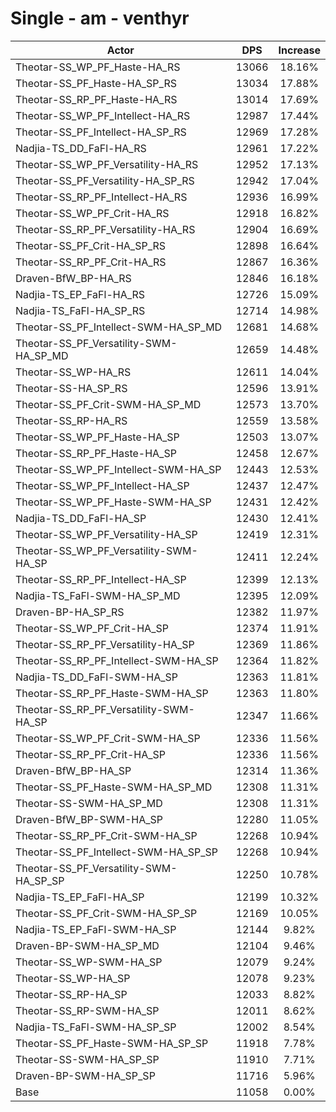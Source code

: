 # Single - am - venthyr
| Actor | DPS | Increase |
|---|:---:|:---:|
|Theotar-SS_WP_PF_Haste-HA_RS|13066|18.16%|
|Theotar-SS_PF_Haste-HA_SP_RS|13034|17.88%|
|Theotar-SS_RP_PF_Haste-HA_RS|13014|17.69%|
|Theotar-SS_WP_PF_Intellect-HA_RS|12987|17.44%|
|Theotar-SS_PF_Intellect-HA_SP_RS|12969|17.28%|
|Nadjia-TS_DD_FaFl-HA_RS|12961|17.22%|
|Theotar-SS_WP_PF_Versatility-HA_RS|12952|17.13%|
|Theotar-SS_PF_Versatility-HA_SP_RS|12942|17.04%|
|Theotar-SS_RP_PF_Intellect-HA_RS|12936|16.99%|
|Theotar-SS_WP_PF_Crit-HA_RS|12918|16.82%|
|Theotar-SS_RP_PF_Versatility-HA_RS|12904|16.69%|
|Theotar-SS_PF_Crit-HA_SP_RS|12898|16.64%|
|Theotar-SS_RP_PF_Crit-HA_RS|12867|16.36%|
|Draven-BfW_BP-HA_RS|12846|16.18%|
|Nadjia-TS_EP_FaFl-HA_RS|12726|15.09%|
|Nadjia-TS_FaFl-HA_SP_RS|12714|14.98%|
|Theotar-SS_PF_Intellect-SWM-HA_SP_MD|12681|14.68%|
|Theotar-SS_PF_Versatility-SWM-HA_SP_MD|12659|14.48%|
|Theotar-SS_WP-HA_RS|12611|14.04%|
|Theotar-SS-HA_SP_RS|12596|13.91%|
|Theotar-SS_PF_Crit-SWM-HA_SP_MD|12573|13.70%|
|Theotar-SS_RP-HA_RS|12559|13.58%|
|Theotar-SS_WP_PF_Haste-HA_SP|12503|13.07%|
|Theotar-SS_RP_PF_Haste-HA_SP|12458|12.67%|
|Theotar-SS_WP_PF_Intellect-SWM-HA_SP|12443|12.53%|
|Theotar-SS_WP_PF_Intellect-HA_SP|12437|12.47%|
|Theotar-SS_WP_PF_Haste-SWM-HA_SP|12431|12.42%|
|Nadjia-TS_DD_FaFl-HA_SP|12430|12.41%|
|Theotar-SS_WP_PF_Versatility-HA_SP|12419|12.31%|
|Theotar-SS_WP_PF_Versatility-SWM-HA_SP|12411|12.24%|
|Theotar-SS_RP_PF_Intellect-HA_SP|12399|12.13%|
|Nadjia-TS_FaFl-SWM-HA_SP_MD|12395|12.09%|
|Draven-BP-HA_SP_RS|12382|11.97%|
|Theotar-SS_WP_PF_Crit-HA_SP|12374|11.91%|
|Theotar-SS_RP_PF_Versatility-HA_SP|12369|11.86%|
|Theotar-SS_RP_PF_Intellect-SWM-HA_SP|12364|11.82%|
|Nadjia-TS_DD_FaFl-SWM-HA_SP|12363|11.81%|
|Theotar-SS_RP_PF_Haste-SWM-HA_SP|12363|11.80%|
|Theotar-SS_RP_PF_Versatility-SWM-HA_SP|12347|11.66%|
|Theotar-SS_WP_PF_Crit-SWM-HA_SP|12336|11.56%|
|Theotar-SS_RP_PF_Crit-HA_SP|12336|11.56%|
|Draven-BfW_BP-HA_SP|12314|11.36%|
|Theotar-SS_PF_Haste-SWM-HA_SP_MD|12308|11.31%|
|Theotar-SS-SWM-HA_SP_MD|12308|11.31%|
|Draven-BfW_BP-SWM-HA_SP|12280|11.05%|
|Theotar-SS_RP_PF_Crit-SWM-HA_SP|12268|10.94%|
|Theotar-SS_PF_Intellect-SWM-HA_SP_SP|12268|10.94%|
|Theotar-SS_PF_Versatility-SWM-HA_SP_SP|12250|10.78%|
|Nadjia-TS_EP_FaFl-HA_SP|12199|10.32%|
|Theotar-SS_PF_Crit-SWM-HA_SP_SP|12169|10.05%|
|Nadjia-TS_EP_FaFl-SWM-HA_SP|12144|9.82%|
|Draven-BP-SWM-HA_SP_MD|12104|9.46%|
|Theotar-SS_WP-SWM-HA_SP|12079|9.24%|
|Theotar-SS_WP-HA_SP|12078|9.23%|
|Theotar-SS_RP-HA_SP|12033|8.82%|
|Theotar-SS_RP-SWM-HA_SP|12011|8.62%|
|Nadjia-TS_FaFl-SWM-HA_SP_SP|12002|8.54%|
|Theotar-SS_PF_Haste-SWM-HA_SP_SP|11918|7.78%|
|Theotar-SS-SWM-HA_SP_SP|11910|7.71%|
|Draven-BP-SWM-HA_SP_SP|11716|5.96%|
|Base|11058|0.00%|
